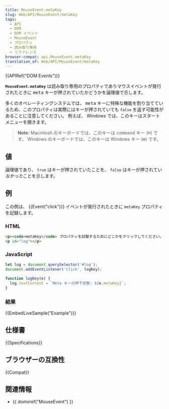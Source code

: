 ```yaml
---
title: MouseEvent.metaKey
slug: Web/API/MouseEvent/metaKey
tags:
  - API
  - DOM
  - DOM イベント
  - MouseEvent
  - プロパティ
  - 読み取り専用
  - リファレンス
browser-compat: api.MouseEvent.metaKey
translation_of: Web/API/MouseEvent/metaKey
---
```

{{APIRef("DOM Events")}}

**`MouseEvent.metaKey`** は読み取り専用のプロパティでありマウスイベントが発行されたときに <kbd>meta</kbd> キーが押されていたかどうかを論理値で示します。

多くのオペレーティングシステムでは、 <kbd>meta</kbd> キーに特殊な機能を割り当てているため、このプロパティは実際にはキーが押されていても `false` を返す可能性があることに注意してください。
例えば、 Windows では、このキーはスタートメニューを開きます。

> **Note:** Macintosh のキーボードでは、このキーは <kbd>command</kbd> キー (<kbd>⌘</kbd>) です。
> Windows のキーボードでは、このキーは Windows キー (<kbd>⊞</kbd>) です。

## 値

論理値であり、 `true` はキーが押されていたことを、 `false` はキーが押されてい*なかった*ことを示します。

## 例

この例は、 {{Event("click")}} イベントが発行されたときに `metaKey` プロパティを記録します。

### HTML

```html
<p><code>metaKey</code> プロパティを試験するためにどこかをクリックしてください。</p>
<p id="log"></p>
```

### JavaScript

```js
let log = document.querySelector('#log');
document.addEventListener('click', logKey);

function logKey(e) {
  log.textContent = `Meta キーの押下状態: ${e.metaKey}`;
}
```

### 結果

{{EmbedLiveSample("Example")}}

## 仕様書

{{Specifications}}

## ブラウザーの互換性

{{Compat}}

## 関連情報

- {{ domxref("MouseEvent") }}
